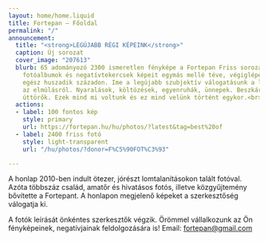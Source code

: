```yaml
---
layout: home/home.liquid
title: Fortepan — Főoldal
permalink: "/"
announcement:
  title: "<strong>LEGÚJABB RÉGI KÉPEINK</strong>"
  caption: Új sorozat
  cover_image: "207613"
  blurb: 65 adományozó 2300 ismeretlen fényképe a Fortepan Friss sorozatában. A családi
    fotóalbumok és negatívtekercsek képeit egymás mellé téve, végiglépegethetünk az
    egész huszadik századon. Ime a legújabb szubjektív válogatásunk a létezésről és
    az elmúlásról. Nyaralások, költözések, egyenruhák, ünnepek. Beszkártosok, disszidensek,
    úttörők. Ezek mind mi voltunk és ez mind velünk történt egykor.<br>
  actions:
  - label: 100 fontos kép
    style: primary
    url: https://fortepan.hu/hu/photos/?latest&tag=best%20of
  - label: 2400 friss fotó
    style: light-transparent
    url: "/hu/photos/?donor=F%C5%90FOT%C3%93"

---
```

A honlap 2010-ben indult ötezer, jórészt lomtalanításokon talált fotóval. Azóta többszáz család, amatőr és hivatásos fotós, illetve közgyűjtemény bővítette a Fortepant. A honlapon megjelenő képeket a szerkesztőség válogatja ki.

A fotók leírását önkéntes szerkesztők végzik. Örömmel vállalkozunk az Ön fényképeinek, negatívjainak feldolgozására is! Email: [fortepan@gmail.com](mailto:fortepan@gmail.com)